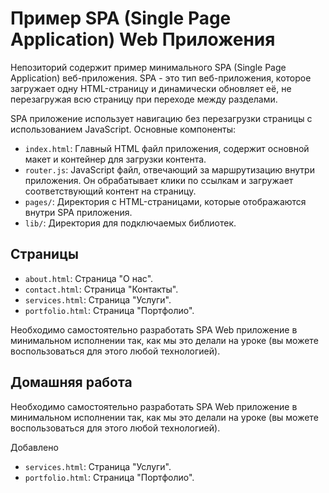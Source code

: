 # Пример SPA (Single Page Application) Web Приложения

Hепозиторий содержит пример минимального SPA (Single Page Application) веб-приложения. SPA - это тип веб-приложения, которое загружает одну HTML-страницу и динамически обновляет её, не перезагружая всю страницу при переходе между разделами.

SPA приложение использует навигацию без перезагрузки страницы с использованием JavaScript. Основные компоненты:

- `index.html`: Главный HTML файл приложения, содержит основной макет и контейнер для загрузки контента.
- `router.js`: JavaScript файл, отвечающий за маршрутизацию внутри приложения. Он обрабатывает клики по ссылкам и загружает соответствующий контент на страницу.
- `pages/`: Директория с HTML-страницами, которые отображаются внутри SPA приложения.
- `lib/`: Директория для подключаемых библиотек.

## Страницы

- `about.html`: Страница "О нас".
- `contact.html`: Страница "Контакты".
- `services.html`: Страница "Услуги".
- `portfolio.html`: Страница "Портфолио".
  
Необходимо самостоятельно разработать SPA Web приложение в минимальном исполнении так, как мы это делали на уроке (вы можете воспользоваться для этого любой технологией).

## Домашняя работа

Необходимо самостоятельно разработать SPA Web приложение в минимальном исполнении так, как мы это делали на уроке (вы можете воспользоваться для этого любой технологией).

Добавлено

- `services.html`: Страница "Услуги".
- `portfolio.html`: Страница "Портфолио".

  
